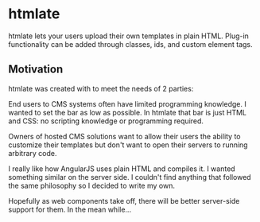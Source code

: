 htmlate
=============

htmlate lets your users upload their own templates in plain HTML.
Plug-in functionality can be added through classes, ids, and custom element tags.


Motivation
---
htmlate was created with to meet the needs of 2 parties:

End users to CMS systems often have limited programming knowledge.  I wanted to set the bar as low as possible.  In htmlate
that bar is just HTML and CSS: no scripting knowledge or programming required.

Owners of hosted CMS solutions want to allow their users the ability to customize their templates but don't want to open their
servers to running arbitrary code.

I really like how AngularJS uses plain HTML and compiles it.  I wanted something similar on the server side.  I couldn't find
anything that followed the same philosophy so I decided to write my own.

Hopefully as web components take off, there will be better server-side support for them.  In the mean while...

